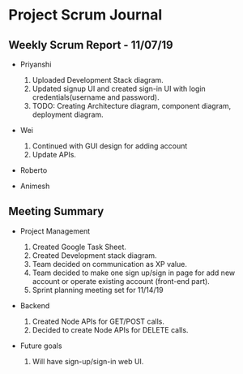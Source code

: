 # Project Scrum Journal

## Weekly Scrum Report - 11/07/19

* Priyanshi
  1. Uploaded Development Stack diagram.
  2. Updated signup UI and created sign-in UI with login credentials(username and password).
  3. TODO: Creating Architecture diagram, component diagram, deployment diagram. 

* Wei
  1. Continued with GUI design for adding account
  2. Update APIs.

* Roberto

* Animesh

## Meeting Summary

* Project Management
  1. Created Google Task Sheet.
  2. Created Development stack diagram.
  2. Team decided on communication as XP value.
  3. Team decided to make one sign up/sign in page for add new account or operate existing account (front-end part). 
  4. Sprint planning meeting set for 11/14/19
* Backend
  1. Created Node APIs for GET/POST calls.
  2. Decided to create Node APIs for DELETE calls.
  
* Future goals
  1. Will have sign-up/sign-in web UI.
